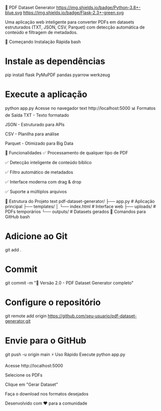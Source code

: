 📄 PDF Dataset Generator
https://img.shields.io/badge/Python-3.8+-blue.svg
https://img.shields.io/badge/Flask-2.3+-green.svg

Uma aplicação web inteligente para converter PDFs em datasets estruturados (TXT, JSON, CSV, Parquet) com detecção automática de conteúdo e filtragem de metadados.

🚀 Começando
Instalação Rápida
bash
# Instale as dependências
pip install flask PyMuPDF pandas pyarrow werkzeug

# Execute a aplicação
python app.py
Acesse no navegador
text
http://localhost:5000
📊 Formatos de Saída
TXT - Texto formatado

JSON - Estruturado para APIs

CSV - Planilha para análise

Parquet - Otimizado para Big Data

🎯 Funcionalidades
✅ Processamento de qualquer tipo de PDF

✅ Detecção inteligente de conteúdo bíblico

✅ Filtro automático de metadados

✅ Interface moderna com drag & drop

✅ Suporte a múltiplos arquivos

📁 Estrutura do Projeto
text
pdf-dataset-generator/
├── app.py                 # Aplicação principal
├── templates/
│   └── index.html        # Interface web
├── uploads/              # PDFs temporários
└── outputs/              # Datasets gerados
🔧 Comandos para GitHub
bash
# Adicione ao Git
git add .

# Commit
git commit -m "🚀 Versão 2.0 - PDF Dataset Generator completo"

# Configure o repositório
git remote add origin https://github.com/seu-usuario/pdf-dataset-generator.git

# Envie para o GitHub
git push -u origin main
⚡ Uso Rápido
Execute python app.py

Acesse http://localhost:5000

Selecione os PDFs

Clique em "Gerar Dataset"

Faça o download nos formatos desejados

Desenvolvido com ❤️ para a comunidade

